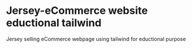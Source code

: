 # Jersey-eCommerce website eductional tailwind
 Jersey selling eCommerce webpage using tailwind for eductional purpose 
